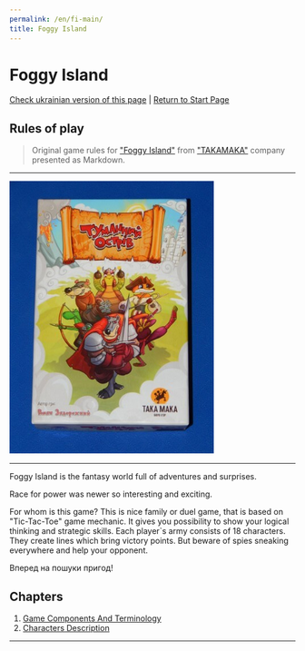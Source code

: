 ```yaml
---
permalink: /en/fi-main/
title: Foggy Island
---
```


# Foggy Island

[Check ukrainian version of this page](../ua/IndexPage.md) | [Return to Start Page](../../../index.md)


## Rules of play

> Original game rules for ["Foggy Island"][gamePage] from ["TAKAMAKA"][TAKAMAKA] company presented as Markdown.

***

![cover]

***

Foggy Island is the fantasy world full of adventures and surprises.

Race for power was newer so interesting and exciting.

For whom is this game? This is nice family or duel game, that is based on "Tic-Tac-Toe" game mechanic. It gives you possibility to show your logical thinking and strategic skills. Each player`s army consists of 18 characters. They create lines which bring victory points. But beware of spies sneaking everywhere and help your opponent.  

Вперед на пошуки пригод!

## Chapters

1. [Game Components And Terminology](ComponentsAndTerminologyPage.md)
2. [Characters Description](CharactersDescription.md)

***

<!--Image links ref-->

[cover]: ../../resources/img/boxCover.jpg


<!--Web links ref-->

[gamePage]: http://www.takamaka.com.ua/portfolio/foggy-island/

[TAKAMAKA]: http://www.takamaka.com.ua/
